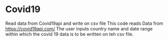 # Covid19
Read data from Covid19api and write on csv file
This code reads Data from  https://covid19api.com/
The user inputs country name and date range within which the covid 19 data is to be written on teh csv file.

